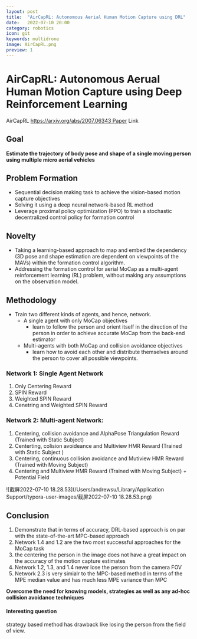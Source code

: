 ```yaml
---
layout: post
title:  "AirCapRL: Autonomous Aerial Human Motion Capture using DRL"
date:   2022-07-10 20:00
category: robotics
icon: git
keywords: multidrone
image: AirCapRL.png
preview: 1
---
```


# AirCapRL: Autonomous Aerual Human Motion Capture using Deep Reinforcement Learning

AirCapRL https://arxiv.org/abs/2007.06343 Paper Link

## Goal

**Estimate the trajectory of body pose and shape of a single moving person using multiple micro aerial vehicles**



## Problem Formation

- Sequential decision making task to achieve the vision-based motion capture objectives
- Solving it using a deep neural network-based RL method
- Leverage proximal policy optimization (PPO) to train a stochastic decentralized control policy for formation control

## Novelty

- Taking a learning-based approach to map and embed the dependency (3D pose and shape estimation are dependent on viewpoints of the MAVs) within the formation control algorithm.
- Addressing the formation control for aerial MoCap as a multi-agent reinforcement learning (RL) problem, without making any assumptions on the observation model.



## Methodology

- Train two different kinds of agents, and hence, network.
  - A single agent with only MoCap objectives
    - learn to follow the person and orient itself in the direction of the person in order to achieve accurate MoCap from the back-end estimator
  - Multi-agents with both MoCap and collision avoidance objectives
    - learn how to avoid each other and distribute themselves around the person to cover all possible viewpoints.

### Network 1: Single Agent Network

1. Only Centering Reward
2. SPIN Reward
3. Weighted SPIN Reward
4. Cenetring and Weighted SPIN Reward

### Network 2: Multi-agent Network:

1. Centering, collision avoidance and AlphaPose Triangulation Reward (Trained with Static Subject)
2. Centerting, colision avoideance and Multiview HMR Reward (Trained with Static Subject )
3. Centering, continuous collision avoidance and Mutiview HMR Reward (Trained with Moving Subject)
4. Centering and Multiview HMR Reward (Trained with Moving Subject) + Potential Field



![截屏2022-07-10 18.28.53](/Users/andrewsu/Library/Application Support/typora-user-images/截屏2022-07-10 18.28.53.png)

## Conclusion

1. Demonstrate that in terms of accuracy, DRL-based approach is on par with the state-of-the-art MPC-based approach
2. Network 1.4 and 1.2 are the two most successful approaches for the MoCap task
3. the centering the person in the image does not have a great impact on the accuracy of the motion capture estimates
4. Network 1.2, 1.3, and 1.4 never lose the person from the camera FOV
5. Network 2.3 is very simialr to the MPC-based method in terms of the MPE median value and has much less MPE variance than MPC

**Overcome the need for knowing models, strategies as well as any ad-hoc collision avoidance techniques**



#### Interesting question

strategy based method has drawback like losing the person from the field of view.